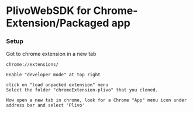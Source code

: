 # PlivoWebSDK for Chrome-Extension/Packaged app

### Setup
Got to chrome extension in a new tab
```
chrome://extensions/

Enable "developer mode" at top right

click on "load unpacked extension" menu
Select the folder "chromeExtension-plivo" that you cloned.

Now open a new tab in chrome, look for a Chrome "App" menu icon under address bar and select 'Plivo'
```
